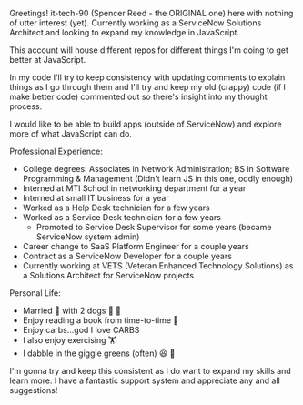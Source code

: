Greetings! it-tech-90 (Spencer Reed - the ORIGINAL one) here with nothing of utter interest (yet).
Currently working as a ServiceNow Solutions Architect and looking to expand my knowledge in JavaScript.

This account will house different repos for different things I'm doing to get better at JavaScript.

In my code I'll try to keep consistency with updating comments to explain things as I go through them and I'll try and keep my old (crappy) code (if I make better code)
  commented out so there's insight into my thought process.
  
I would like to be able to build apps (outside of ServiceNow) and explore more of what JavaScript can do.

Professional Experience:
  - College degrees: Associates in Network Administration; BS in Software Programming & Management (Didn't learn JS in this one, oddly enough)
  - Interned at MTI School in networking department for a year
  - Interned at small IT business for a year
  - Worked as a Help Desk technician for a few years
  - Worked as a Service Desk technician for a few years
    - Promoted to Service Desk Supervisor for some years (became ServiceNow system admin)
  - Career change to SaaS Platform Engineer for a couple years
  - Contract as a ServiceNow Developer for a couple years
  - Currently working at VETS (Veteran Enhanced Technology Solutions) as a Solutions Architect for ServiceNow projects
 
 Personal Life:
  - Married :two_men_holding_hands: with 2 dogs 🐶 🐶
  - Enjoy reading a book from time-to-time 📖
  - Enjoy carbs...god I love CARBS
  - I also enjoy exercising 🏋️
  - I dabble in the giggle greens (often) 😆 🥬

I'm gonna try and keep this consistent as I do want to expand my skills and learn more. I have a fantastic support system and appreciate any and all suggestions!

<!---
it-tech-90/it-tech-90 is a ✨ special ✨ repository because its `README.md` (this file) appears on your GitHub profile.
You can click the Preview link to take a look at your changes.
--->
